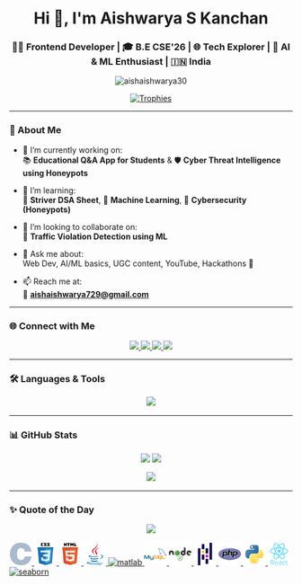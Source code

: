 <!-- Profile Header -->
<h1 align="center">Hi 👋, I'm Aishwarya S Kanchan</h1>
<h3 align="center">👩‍💻 Frontend Developer | 🎓 B.E CSE'26 | 🌐 Tech Explorer | 🤖 AI & ML Enthusiast | 🇮🇳 India</h3>

<!-- GitHub Profile Views -->
<p align="center">
  <img src="https://komarev.com/ghpvc/?username=aishaishwarya30&label=Profile%20Views&color=brightgreen&style=flat-square" alt="aishaishwarya30" />
</p>

<!-- Trophies -->
<p align="center">
  <a href="https://github.com/ryo-ma/github-profile-trophy">
    <img src="https://github-profile-trophy.vercel.app/?username=aishaishwarya30&theme=onedark&no-frame=true&row=1&column=7" alt="Trophies" />
  </a>
</p>

---

### 🚀 About Me

- 🔭 I’m currently working on:  
  📚 **Educational Q&A App for Students** & 🛡️ **Cyber Threat Intelligence using Honeypots**

- 🌱 I’m learning:  
  📘 **Striver DSA Sheet**, 🤖 **Machine Learning**, 🔐 **Cybersecurity (Honeypots)**

- 🤝 I’m looking to collaborate on:  
  🚗 **Traffic Violation Detection using ML**

- 💬 Ask me about:  
  Web Dev, AI/ML basics, UGC content, YouTube, Hackathons 🎯

- 📫 Reach me at:  
  📩 **aishaishwarya729@gmail.com**

---

### 🌐 Connect with Me

<p align="center">
  <a href="https://www.linkedin.com/in/aishwarya-s-kanchan" target="_blank">
    <img src="https://skillicons.dev/icons?i=linkedin" height="40" />
  </a>
  <a href="https://instagram.com/__a.ishu._" target="_blank">
    <img src="https://skillicons.dev/icons?i=instagram" height="40" />
  </a>
  <a href="https://www.youtube.com/@aishorts" target="_blank">
    <img src="https://skillicons.dev/icons?i=youtube" height="40" />
  </a>
  <a href="https://leetcode.com/aishwaryaishu" target="_blank">
    <img src="https://skillicons.dev/icons?i=leetcode" height="40" />
  </a>
</p>

---

### 🛠️ Languages & Tools

<p align="center">
  <img src="https://skillicons.dev/icons?i=python,java,c,html,css,js,react,nodejs,mongodb,firebase,git,github,vscode" />
</p>

---

### 📊 GitHub Stats

<p align="center">
  <img src="https://github-readme-stats.vercel.app/api?username=aishaishwarya30&show_icons=true&theme=radical&border_radius=10&hide_border=true" width="48%" />
  <img src="https://github-readme-streak-stats.herokuapp.com/?user=aishaishwarya30&theme=radical&hide_border=true&border_radius=10" width="48%" />
</p>

<p align="center">
  <img src="https://github-readme-stats.vercel.app/api/top-langs/?username=aishaishwarya30&layout=compact&theme=radical&border_radius=10&hide_border=true" width="50%" />
</p>

---

### ✨ Quote of the Day

<p align="center">
  <img src="https://quotes-github-readme.vercel.app/api?type=horizontal&theme=tokyonight" />
</p>

<p align="left"> <a href="https://www.cprogramming.com/" target="_blank" rel="noreferrer"> <img src="https://raw.githubusercontent.com/devicons/devicon/master/icons/c/c-original.svg" alt="c" width="40" height="40"/> </a> <a href="https://www.w3schools.com/css/" target="_blank" rel="noreferrer"> <img src="https://raw.githubusercontent.com/devicons/devicon/master/icons/css3/css3-original-wordmark.svg" alt="css3" width="40" height="40"/> </a> <a href="https://www.w3.org/html/" target="_blank" rel="noreferrer"> <img src="https://raw.githubusercontent.com/devicons/devicon/master/icons/html5/html5-original-wordmark.svg" alt="html5" width="40" height="40"/> </a> <a href="https://www.java.com" target="_blank" rel="noreferrer"> <img src="https://raw.githubusercontent.com/devicons/devicon/master/icons/java/java-original.svg" alt="java" width="40" height="40"/> </a> <a href="https://www.mathworks.com/" target="_blank" rel="noreferrer"> <img src="https://upload.wikimedia.org/wikipedia/commons/2/21/Matlab_Logo.png" alt="matlab" width="40" height="40"/> </a> <a href="https://www.mysql.com/" target="_blank" rel="noreferrer"> <img src="https://raw.githubusercontent.com/devicons/devicon/master/icons/mysql/mysql-original-wordmark.svg" alt="mysql" width="40" height="40"/> </a> <a href="https://nodejs.org" target="_blank" rel="noreferrer"> <img src="https://raw.githubusercontent.com/devicons/devicon/master/icons/nodejs/nodejs-original-wordmark.svg" alt="nodejs" width="40" height="40"/> </a> <a href="https://pandas.pydata.org/" target="_blank" rel="noreferrer"> <img src="https://raw.githubusercontent.com/devicons/devicon/2ae2a900d2f041da66e950e4d48052658d850630/icons/pandas/pandas-original.svg" alt="pandas" width="40" height="40"/> </a> <a href="https://www.php.net" target="_blank" rel="noreferrer"> <img src="https://raw.githubusercontent.com/devicons/devicon/master/icons/php/php-original.svg" alt="php" width="40" height="40"/> </a> <a href="https://www.python.org" target="_blank" rel="noreferrer"> <img src="https://raw.githubusercontent.com/devicons/devicon/master/icons/python/python-original.svg" alt="python" width="40" height="40"/> </a> <a href="https://reactjs.org/" target="_blank" rel="noreferrer"> <img src="https://raw.githubusercontent.com/devicons/devicon/master/icons/react/react-original-wordmark.svg" alt="react" width="40" height="40"/> </a> <a href="https://seaborn.pydata.org/" target="_blank" rel="noreferrer"> <img src="https://seaborn.pydata.org/_images/logo-mark-lightbg.svg" alt="seaborn" width="40" height="40"/> </a> </p>
